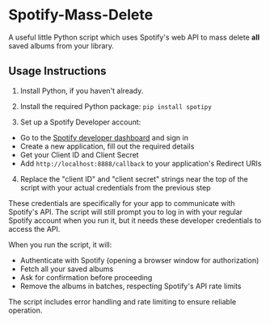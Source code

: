 # Spotify-Mass-Delete
A useful little Python script which uses Spotify's web API to mass delete **all** saved albums from your library.

## Usage Instructions

1. Install Python, if you haven't already.
2. Install the required Python package:
`pip install spotipy`

3. Set up a Spotify Developer account:
  - Go to the [Spotify developer dashboard](https://developer.spotify.com/dashboard) and sign in
  - Create a new application, fill out the required details
  - Get your Client ID and Client Secret
  - Add `http://localhost:8888/callback` to your application's Redirect URIs

4. Replace the "client ID" and "client secret" strings near the top of the script with your actual credentials from the previous step

These credentials are specifically for your app to communicate with Spotify's API. The script will still prompt you to log in with your regular Spotify account when you run it, but it needs these developer credentials to access the API.

When you run the script, it will:
- Authenticate with Spotify (opening a browser window for authorization)
- Fetch all your saved albums
- Ask for confirmation before proceeding
- Remove the albums in batches, respecting Spotify's API rate limits

The script includes error handling and rate limiting to ensure reliable operation.
